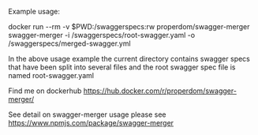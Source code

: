 Example usage:

docker run --rm -v $PWD:/swaggerspecs:rw properdom/swagger-merger swagger-merger -i /swaggerspecs/root-swagger.yaml -o /swaggerspecs/merged-swagger.yml

In the above usage example the current directory contains swagger specs that have been split into several files and the root swagger spec file is named root-swagger.yaml

Find me on dockerhub https://hub.docker.com/r/properdom/swagger-merger/

See detail on swagger-merger usage please see https://www.npmjs.com/package/swagger-merger
